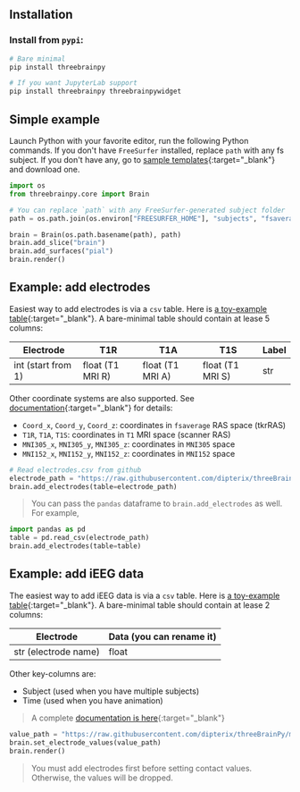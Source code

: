 ## Installation

### Install from `pypi`:

```sh
# Bare minimal
pip install threebrainpy

# If you want JupyterLab support
pip install threebrainpy threebrainpywidget
```

## Simple example

Launch Python with your favorite editor, run the following Python commands. If you don't have `FreeSurfer` installed, replace `path` with any fs subject. If you don't have any, go to [sample templates](https://github.com/dipterix/threeBrain-sample/releases){:target="_blank"} and download one.

```py
import os
from threebrainpy.core import Brain

# You can replace `path` with any FreeSurfer-generated subject folder
path = os.path.join(os.environ["FREESURFER_HOME"], "subjects", "fsaverage")

brain = Brain(os.path.basename(path), path)
brain.add_slice("brain")
brain.add_surfaces("pial")
brain.render()
```

## Example: add electrodes

Easiest way to add electrodes is via a `csv` table. Here is [a toy-example table](/showcase-viewer/electrodes.csv){:target="_blank"}. A bare-minimal table should contain at lease 5 columns:

|     Electrode       |       T1R       |       T1A       |       T1S       |       Label       |
|---------------------|-----------------|-----------------|-----------------|-------------------|
| int (start from 1)  | float (T1 MRI R)| float (T1 MRI A)| float (T1 MRI S)| str               |

Other coordinate systems are also supported. See [documentation](/api-core-brain/#threebrainpy.core.brain.Brain.add_electrodes){:target="_blank"} for details:

* `Coord_x`, `Coord_y`, `Coord_z`: coordinates in `fsaverage` RAS space (tkrRAS)
* `T1R`, `T1A`, `T1S`: coordinates in `T1` MRI space (scanner RAS)
* `MNI305_x`, `MNI305_y`, `MNI305_z`: coordinates in `MNI305` space
* `MNI152_x`, `MNI152_y`, `MNI152_z`: coordinates in `MNI152` space


```py
# Read electrodes.csv from github
electrode_path = "https://raw.githubusercontent.com/dipterix/threeBrainPy/main/docs/showcase-viewer/electrodes.csv"
brain.add_electrodes(table=electrode_path)
```

> You can pass the `pandas` dataframe to `brain.add_electrodes` as well. For example, 

```py
import pandas as pd
table = pd.read_csv(electrode_path)
brain.add_electrodes(table=table)
```

## Example: add iEEG data

The easiest way to add iEEG data is via a `csv` table. Here is [a toy-example table](/showcase-viewer/electrodes.csv){:target="_blank"}. A bare-minimal table should contain at lease 2 columns:

|     Electrode       |       Data (you can rename it)       |
|---------------------|--------------------------------------|
| str (electrode name)| float | str (data value)             |

Other key-columns are:

* Subject (used when you have multiple subjects)
* Time (used when you have animation)

> A complete [documentation is here](/api-core-brain/#threebrainpy.core.brain.Brain.set_electrode_values){:target="_blank"}

```py
value_path = "https://raw.githubusercontent.com/dipterix/threeBrainPy/main/docs/showcase-viewer/electrodes.csv"
brain.set_electrode_values(value_path)
brain.render()
```

> You must add electrodes first before setting contact values. Otherwise, the values will be dropped.
